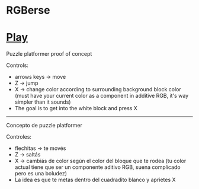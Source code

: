 # RGBerse

# [Play](https://streq.github.io/RGBerse)

Puzzle platformer proof of concept

Controls: 

- arrows keys -> move
- Z -> jump
- X -> change color according to surrounding background block color (must have your current color as a component in additive RGB, it's way simpler than it sounds)
- The goal is to get into the white block and press X

------

Concepto de puzzle platformer

Controles: 

- flechitas -> te movés
- Z -> saltás
- X -> cambiás de color según el color del bloque que te rodea (tu color actual tiene que ser un componente aditivo RGB, suena complicado pero es una boludez)
- La idea es que te metas dentro del cuadradito blanco y aprietes X
